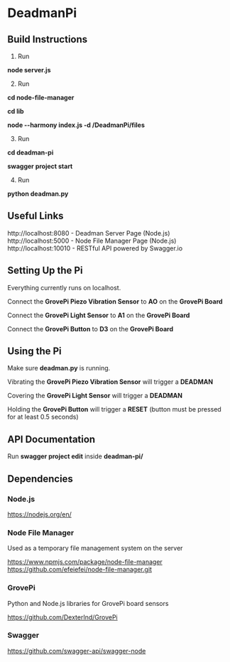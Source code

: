 # DeadmanPi

## Build Instructions

1. Run 

  **node server.js**
  
2. Run 

  **cd node-file-manager**

  **cd lib**
  
  **node --harmony index.js -d /DeadmanPi/files**
  
3. Run

  **cd deadman-pi**
  
  **swagger project start**

4. Run

  **python deadman.py**

## Useful Links

http://localhost:8080 - Deadman Server Page (Node.js)
http://localhost:5000 - Node File Manager Page (Node.js)
http://localhost:10010 - RESTful API powered by Swagger.io

## Setting Up the Pi

Everything currently runs on localhost.

Connect the **GrovePi Piezo Vibration Sensor** to **AO** on the **GrovePi Board**

Connect the **GrovePi Light Sensor** to **A1** on the **GrovePi Board**

Connect the **GrovePi Button** to **D3** on the **GrovePi Board**

## Using the Pi

Make sure **deadman.py** is running.

Vibrating the **GrovePi Piezo Vibration Sensor** will trigger a **DEADMAN**

Covering the **GrovePi Light Sensor** will trigger a **DEADMAN**

Holding the **GrovePi Button** will trigger a **RESET** (button must be pressed for at least 0.5 seconds)

## API Documentation

Run **swagger project edit** inside **deadman-pi/**

## Dependencies

### Node.js

https://nodejs.org/en/

### Node File Manager

Used as a temporary file management system on the server

https://www.npmjs.com/package/node-file-manager
https://github.com/efeiefei/node-file-manager.git

### GrovePi

Python and Node.js libraries for GrovePi board sensors

https://github.com/DexterInd/GrovePi


### Swagger

https://github.com/swagger-api/swagger-node
